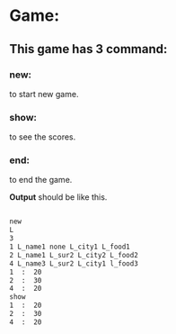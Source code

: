 # Game:
## This game has 3 command:
### new:
to start new game.
### show:
to see the scores.
### end:
to end the game.

**Output** should be like this.
```sh

new
L
3
1 L_name1 none L_city1 L_food1
2 L_name1 L_sur2 L_city2 L_food2
4 L_name3 L_sur2 L_city1 l_food3
1  :  20
2  :  30
4  :  20
show
1  :  20
2  :  30
4  :  20
```